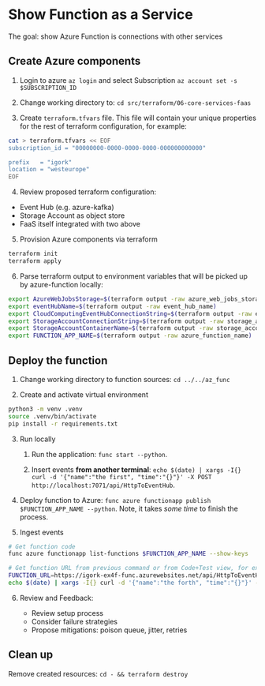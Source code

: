 # Show Function as a Service

The goal: show Azure Function is connections with other services

## Create Azure components

1. Login to azure `az login` and select Subscription `az account set -s $SUBSCRIPTION_ID`

2. Change working directory to: `cd src/terraform/06-core-services-faas`

3. Create `terraform.tfvars` file. This file will contain your unique properties for the rest of terraform configuration, for example:

```sh
cat > terraform.tfvars << EOF
subscription_id = "00000000-0000-0000-0000-000000000000"

prefix   = "igork"
location = "westeurope"
EOF
```

4. Review proposed terraform configuration:

  - Event Hub (e.g. azure-kafka)
  - Storage Account as object store
  - FaaS itself integrated with two above

5. Provision Azure components via terraform

```sh
terraform init
terraform apply
```

6. Parse terraform output to environment variables that will be picked up by azure-function locally:

```sh
export AzureWebJobsStorage=$(terraform output -raw azure_web_jobs_storage)
export eventHubName=$(terraform output -raw event_hub_name)
export CloudComputingEventHubConnectionString=$(terraform output -raw event_hub_connection_string)
export StorageAccountConnectionString=$(terraform output -raw storage_account_connection_string)
export StorageAccountContainerName=$(terraform output -raw storage_account_containername)
export FUNCTION_APP_NAME=$(terraform output -raw azure_function_name)
```

## Deploy the function

1. Change working directory to function sources: `cd ../../az_func`

2. Create and activate virtual environment

```sh
python3 -m venv .venv
source .venv/bin/activate
pip install -r requirements.txt
```

3. Run locally

    1. Run the application: `func start --python`.

    2. Insert events **from another terminal**: `echo $(date) | xargs -I{} curl -d '{"name":"the first", "time":"{}"}' -X POST http://localhost:7071/api/HttpToEventHub`.

4. Deploy function to Azure: `func azure functionapp publish $FUNCTION_APP_NAME --python`. Note, it takes _some time_ to finish the process.

5. Ingest events

```sh
# Get function code
func azure functionapp list-functions $FUNCTION_APP_NAME --show-keys

# Get function URL from previous command or from Code+Test view, for example:
FUNCTION_URL=https://igork-ex4f-func.azurewebsites.net/api/HttpToEventHub?code=Q3NoO2M4LmARBdh/nAcRe0Giaa0yKrVBMN6bbQQZ9ZaVxqyvBXRXKg==
echo $(date) | xargs -I{} curl -d '{"name":"the forth", "time":"{}"}' -X POST $FUNCTION_URL
```

6. Review and Feedback:

    - Review setup process
    - Consider failure strategies
    - Propose mitigations: poison queue, jitter, retries

## Clean up

Remove created resources: `cd - && terraform destroy`
